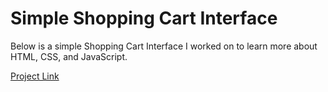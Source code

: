 # Simple Shopping Cart Interface

Below is a simple Shopping Cart Interface I worked on to learn more about HTML, CSS, and JavaScript.

[Project Link](https://jacobsidanov.github.io/Simple-Shopping-Cart-Interface-Project/)
